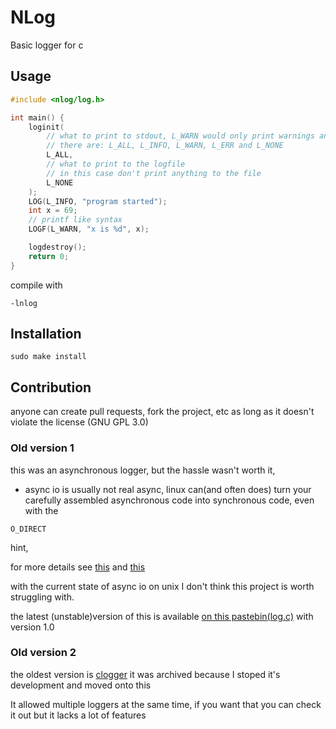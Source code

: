 # NLog
Basic logger for c

## Usage

```c
#include <nlog/log.h>

int main() {
	loginit(
		// what to print to stdout, L_WARN would only print warnings and errors
		// there are: L_ALL, L_INFO, L_WARN, L_ERR and L_NONE
		L_ALL,
		// what to print to the logfile
		// in this case don't print anything to the file
		L_NONE
	);
	LOG(L_INFO, "program started");
	int x = 69;
	// printf like syntax
	LOGF(L_WARN, "x is %d", x);

	logdestroy();
	return 0;
}
```
compile with
```
-lnlog
```

## Installation

```
sudo make install
```

## Contribution

anyone can create pull requests, fork the project, etc as long as it doesn't violate the
license (GNU GPL 3.0)

### Old version 1

this was an asynchronous logger, but the hassle wasn't worth it,

 - async io is usually not real async, linux can(and often does) turn your carefully assembled asynchronous code
 into synchronous code, even with the
 ```
 O_DIRECT
 ```
  hint,

 for more details see [this](https://stackoverflow.com/a/46377629/14187193) and [this](https://stackoverflow.com/a/38969392/14187193)

 with the current state of async io on unix I don't think this project is worth struggling with.

 the latest (unstable)version of this is available  [on this pastebin(log.c)](https://pastebin.com/E3y2hWzT) with version 1.0

### Old version 2

the oldest version is [clogger](https://github.com/Neutron17/clogger)
it was archived because I stoped it's development and moved onto this

It allowed multiple loggers at the same time, if you want that you can check it out
but it lacks a lot of features

